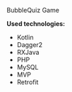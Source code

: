 BubbleQuiz Game<br>


<b>Used technologies:</b><br>
<ul>
    <li>Kotlin</li>
    <li>Dagger2<br></li>
<li>RXJava<br></li>
<li>PHP<br></li>
<li>MySQL<br></li>
<li>MVP<br></li>
<li>Retrofit</li>
  </ul>
